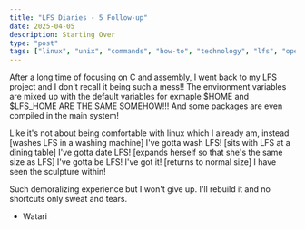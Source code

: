 ```yaml
---
title: "LFS Diaries - 5 Follow-up"
date: 2025-04-05
description: Starting Over
type: "post"  
tags: ["linux", "unix", "commands", "how-to", "technology", "lfs", "operating systems", "kernel"]
---
```


After a long time of focusing on C and assembly, I went back to my LFS project and I don't recall it being such a mess!! The environment variables are mixed up with the default variables for exmaple $HOME and $LFS_HOME ARE THE SAME SOMEHOW!!! And some packages are even compiled in the main system! 


Like it's not about being comfortable with linux which I already am, instead [washes LFS in a washing machine] I've gotta wash LFS! [sits with LFS at a dining table] I've gotta date LFS! [expands herself so that she's the same size as LFS] I've gotta be LFS! I've got it! [returns to normal size] I have seen the sculpture within!


Such demoralizing experience but I won't give up. I'll rebuild it and no shortcuts only sweat and tears.


- Watari

